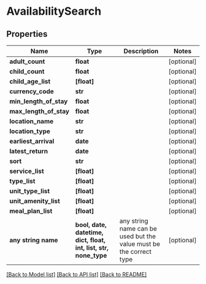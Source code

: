 # AvailabilitySearch


## Properties
Name | Type | Description | Notes
------------ | ------------- | ------------- | -------------
**adult_count** | **float** |  | [optional] 
**child_count** | **float** |  | [optional] 
**child_age_list** | **[float]** |  | [optional] 
**currency_code** | **str** |  | [optional] 
**min_length_of_stay** | **float** |  | [optional] 
**max_length_of_stay** | **float** |  | [optional] 
**location_name** | **str** |  | [optional] 
**location_type** | **str** |  | [optional] 
**earliest_arrival** | **date** |  | [optional] 
**latest_return** | **date** |  | [optional] 
**sort** | **str** |  | [optional] 
**service_list** | **[float]** |  | [optional] 
**type_list** | **[float]** |  | [optional] 
**unit_type_list** | **[float]** |  | [optional] 
**unit_amenity_list** | **[float]** |  | [optional] 
**meal_plan_list** | **[float]** |  | [optional] 
**any string name** | **bool, date, datetime, dict, float, int, list, str, none_type** | any string name can be used but the value must be the correct type | [optional]

[[Back to Model list]](../README.md#documentation-for-models) [[Back to API list]](../README.md#documentation-for-api-endpoints) [[Back to README]](../README.md)


